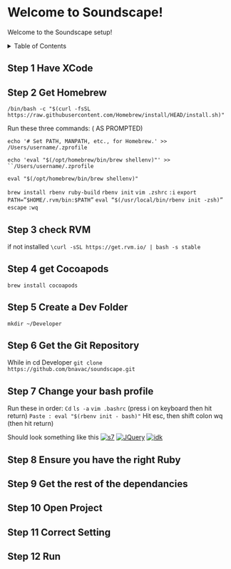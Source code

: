 # Welcome to Soundscape!

Welcome to the Soundscape setup!

<!-- TABLE OF CONTENTS -->
<details>
  <summary>Table of Contents</summary>
  <ol>
    <li><a href="#step-1">Step 1</a></li>
    <li><a href="#step-2">Step 2</a> </li>
    <li><a href="#step-3">Step 3</a></li>
    <li><a href="#step-4">Step 4</a></li>
    <li><a href="#step-5">Step 5</a></li>
    <li><a href="#step-6">Step 6</a></li>
    <li><a href="#step-7"> Step 7</a> </li>
    <li><a href="#step-8">Step 8</a></li>
    <li><a href="#step-9">Step 9</a></li>
    <li><a href="#step-10">Step 10 </a></li>
    <li><a href="#step-11">Step 11</a></li>
    <li><a href="#step-12">Step 12</a> </li>
  </ol>
</details>

## Step 1 Have XCode
## Step 2 Get Homebrew
`/bin/bash -c "$(curl -fsSL https://raw.githubusercontent.com/Homebrew/install/HEAD/install.sh)"`

Run these three commands: ( AS PROMPTED)

`echo '# Set PATH, MANPATH, etc., for Homebrew.' >>` `/Users/username/.zprofile`

`echo 'eval "$(/opt/homebrew/bin/brew shellenv)"' >> ``/Users/username/.zprofile`

`eval "$(/opt/homebrew/bin/brew shellenv)"`

`brew install rbenv ruby-build`
`rbenv init`
`vim .zshrc`
`:i`
`export PATH=”$HOME/.rvm/bin:$PATH”`
`eval “$(/usr/local/bin/rbenv init -zsh)”`
`escape`
`:wq`
## Step 3 check RVM
if not installed 
`\curl -sSL https://get.rvm.io/ | bash -s stable` 
## Step 4 get Cocoapods
`brew install cocoapods`
## Step 5 Create a Dev Folder
`mkdir ~/Developer`
## Step 6 Get the Git Repository
While in cd Developer
`git clone https://github.com/bnavac/soundscape.git`
## Step 7 Change your bash profile
Run these in order:
`Cd`
`ls -a`
`vim .bashrc`
(press i on keyboard then hit return)
`Paste : eval "$(rbenv init - bash)"`
Hit esc, then shift colon
wq (then hit return)

Should look something like this
[![s7]][s7-url]
[![JQuery]][JQuery-url]
[![idk]][s7-url]
## Step 8 Ensure you have the right Ruby
## Step 9 Get the rest of the dependancies
## Step 10 Open Project
## Step 11 Correct Setting
## Step 12 Run

[s7]: C:\Users\night\Downloads\s7.png
[s7-url]: https://google.com


[JQuery]: https://img.shields.io/badge/jQuery-0769AD?style=for-the-badge&logo=jquery&logoColor=white
[JQuery-url]: https://jquery.com 

[idk]: soundscape\docs\images\s7.png